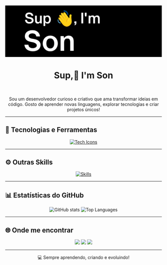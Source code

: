 
![image](https://github.com/H4rris0nDev/H4rris0nDev/blob/142aeb9d44845400de78b180939e60d1c083fe38/image.png)

<h1 align="center">Sup,👋 I'm Son</h1>
<br>
<p align="center">
Sou um desenvolvedor curioso e criativo que ama transformar ideias em código.  
Gosto de aprender novas linguagens, explorar tecnologias e criar projetos únicos!
</p>

---

## 🧠 Tecnologias e Ferramentas

<p align="center">
  <a href="https://skillicons.dev">
    <img src="https://skillicons.dev/icons?i=vscode,py,css,html,js,java" alt="Tech Icons" />
  </a>
</p>

---

## ⚙️ Outras Skills

<p align="center">
  <a href="https://skillicons.dev">
    <img src="https://skillicons.dev/icons?i=git,github," alt="Skills" />
  </a>
</p>

---

## 📊 Estatísticas do GitHub

<p align="center">
  <img height="150" src="https://github-readme-stats.vercel.app/api?username=Niximkk&theme=dracula&show_icons=true&include_all_commits=true" alt="GitHub stats" />
  <img height="150" src="https://github-readme-stats.vercel.app/api/top-langs/?username=Niximkk&theme=dracula&layout=compact" alt="Top Languages" />
</p>

---

## 🌐 Onde me encontrar

<p align="center">
  <a href="https://github.com/Niximkk"><img src="https://img.shields.io/badge/GitHub-181717?style=for-the-badge&logo=github&logoColor=white" /></a>
  <a href="https://discord.com/users/"><img src="https://img.shields.io/badge/Discord-5865F2?style=for-the-badge&logo=discord&logoColor=white" /></a>
  <a href="mailto:"><img src="https://img.shields.io/badge/Email-D14836?style=for-the-badge&logo=gmail&logoColor=white" /></a>
</p>

---

<p align="center">
  💻 Sempre aprendendo, criando e evoluindo!
</p>
